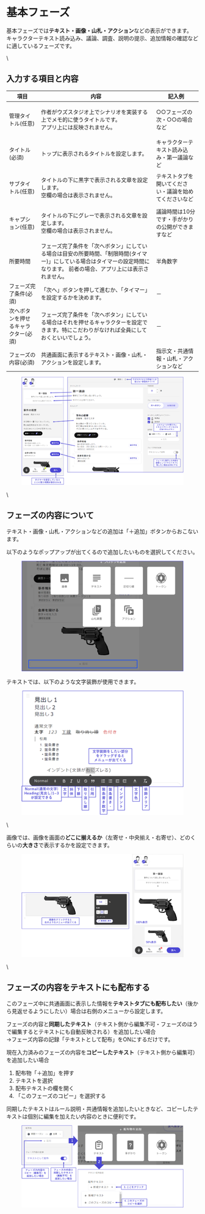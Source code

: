 # 基本フェーズ

基本フェーズでは**テキスト・画像・山札・アクション**などの表示ができます。 キャラクターテキスト読み込み、議論、調査、説明の提示、追加情報の確認などに適しているフェーズです。

\


## 入力する項目と内容

| 項目                  | 内容                                                                                       | 記入例                         |
| ------------------- | ---------------------------------------------------------------------------------------- | --------------------------- |
| 管理タイトル(任意)          | <p>作者がウズスタジオ上でシナリオを実装する上でメモ的に使うタイトルです。<br>アプリ上には反映されません。</p>                             | ○○フェーズの次・○○の場合など            |
| タイトル(必須)            | トップに表示されるタイトルを設定します。                                                                     | キャラクターテキスト読み込み・第一議論など       |
| サブタイトル(任意)          | <p>タイトルの下に黒字で表示される文章を設定します。<br>空欄の場合は表示されません。</p>                                        | テキストタブを開いてください・議論を始めてくださいなど |
| キャプション(任意)          | <p>タイトルの下にグレーで表示される文章を設定します。<br>空欄の場合は表示されません。</p>                                       | 議論時間は10分です・手がかりの公開ができますなど   |
| 所要時間                | フェーズ完了条件を「次へボタン」にしている場合は目安の所要時間、「制限時間(タイマー)」にしている場合はタイマーの設定時間になります。 前者の場合、アプリ上には表示されません。 | 半角数字                        |
| フェーズ完了条件(必須)        | 「次へ」ボタンを押して進むか、「タイマー」を設定するかを決めます。                                                        | －                           |
| 次へボタンを押せるキャラクター(必須) | フェーズ完了条件を「次へボタン」にしている場合はそれを押せるキャラクターを設定できます。特にこだわりがなければ全員にしておくといいでしょう。                   | －                           |
| フェーズの内容(必須)         | 共通画面に表示するテキスト・画像・山札・アクションを設定します。                                                         | 指示文・共通情報・山札・アクションなど         |

<figure><img src="../../.gitbook/assets/image (114).png" alt=""><figcaption></figcaption></figure>

\


## フェーズの内容について

テキスト・画像・山札・アクションなどの追加は「＋追加」ボタンからおこないます。

以下のようなポップアップが出てくるので追加したいものを選択してください。

<figure><img src="../../.gitbook/assets/image (115).png" alt=""><figcaption></figcaption></figure>



テキストでは、以下のような文字装飾が使用できます。

<figure><img src="../../.gitbook/assets/image (116).png" alt=""><figcaption></figcaption></figure>

\


画像では、画像を画面の**どこに揃えるか**（左寄せ・中央揃え・右寄せ）、どのくらいの**大きさ**で表示するかを設定できます。

<figure><img src="../../.gitbook/assets/image (117).png" alt=""><figcaption></figcaption></figure>

\


## フェーズの内容をテキストにも配布する

このフェーズ中に共通画面に表示した情報を**テキストタブにも配布したい**（後から見返せるようにしたい）場合は右側のメニューから設定します。



フェーズの内容と**同期したテキスト**（テキスト側から編集不可・フェーズのほうで編集するとテキストにも自動反映される）を追加したい場合\
→フェーズ内容の記録「テキストとして配布」をONにするだけです。



現在入力済みのフェーズの内容を**コピーしたテキスト**（テキスト側から編集可）を追加したい場合

1. 配布物「＋追加」を押す
2. テキストを選択
3. 配布テキストの欄を開く
4. 「このフェーズのコピー」を選択する



同期したテキストはルール説明・共通情報を追加したいときなど、コピーしたテキストは個別に編集を加えたい内容のときに便利です。

<figure><img src="../../.gitbook/assets/image (118).png" alt=""><figcaption></figcaption></figure>
